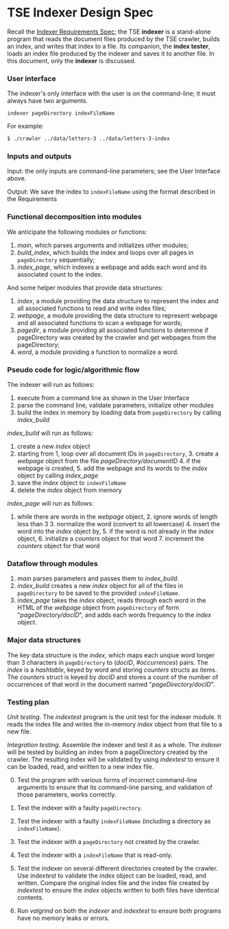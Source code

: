 # TSE Indexer Design Spec

Recall the [Indexer Requirements Spec](REQUIREMENTS.md); the TSE **indexer** is a stand-alone program that reads the document files produced by the TSE crawler, builds an index, and writes that index to a file. Its companion, the **index tester**, loads an index file produced by the indexer and saves it to another file. In this document, only the **indexer** is discussed.

### User interface

The indexer's only interface with the user is on the command-line; it must always have two arguments.

```
indexer pageDirectory indexFileName
```

For example:

``` bash
$ ./crawler ../data/letters-3 ../data/letters-3-index
```

### Inputs and outputs

Input: the only inputs are command-line parameters; see the User Interface above.

Output: We save the index to `indexFileName` using the format described in the Requirements


### Functional decomposition into modules

We anticipate the following modules or functions:

 1. *main*, which parses arguments and initializes other modules;
 2. *build_index*, which builds the index and loops over all pages in `pageDirectory` sequentially;
 3. *index_page*, which indexes a webpage and adds each word and its associated count to the index.


And some helper modules that provide data structures:

1. *index*, a module providing the data structure to represent the index and all associated functions to read and write index files;
2. *webpage*, a module providing the data structure to represent webpage and all associated functions to scan a webpage for words;
3. *pagedir*, a module providing all associated functions to determine if pageDirectory was created by the crawler and get webpages from the pageDirectory;
4. *word*, a module providing a function to normalize a word.

### Pseudo code for logic/algorithmic flow

The indexer will run as follows:

1. execute from a command line as shown in the User Interface
2. parse the command line, validate parameters, initialize other modules
3. build the index in memory by loading data from `pageDirectory` by calling *index_build*

*index_build* will run as follows:

1. create a new *index* object
2. starting from 1, loop over all document IDs in `pageDirectory`,
	3. create a *webpage* object from the file *pageDirectory/documentID*
	4. if the webpage is created,
		5. add the webpage and its words to the *index* object by calling *index_page*
6. save the *index* object to `indexFileName`
7. delete the *index* object from memory

*index_page* will run as follows:
1. while there are words in the *webpage* object,
	2. ignore words of length less than 3
	3. normalize the word (convert to all lowercase)
	4. insert the word into the *index* object by,
		5. if the word is not already in the *index* object,
			6. initialize a *counters* object for that word
		7. increment the *counters* object for that word


### Dataflow through modules

 1. *main* parses parameters and passes them to *index_build*.
 2. *index_build* creates a new *index* object for all of the files in `pageDirectory` to be saved to the provided `indexFileName`.
 3. *index_page* takes the *index* object, reads through each word in the HTML of the *webpage* object from `pageDirectory` of form "*pageDirectory/docID*", and adds each words frequency to the *index* object.


### Major data structures

The key data structure is the *index*, which maps each unqiue word longer than 3 characters in `pageDirectory` to (*docID*, *#occurrences*) pairs. The *index* is a *hashtable*, keyed by word and storing *counters* structs as items. The *counters* struct is keyed by *docID* and stores a count of the number of occurrences of that word in the document named "*pageDirectory/docID*".

### Testing plan

*Unit testing*.  The *indextest* program is the unit test for the indexer module. It reads the index file and writes the in-memory *index* object from that file to a new file.

*Integration testing*.  Assemble the indexer and test it as a whole.
The *indexer* will be tested by building an index from a pageDirectory created by the crawler. The resulting index will be validated by using *indextest* to ensure it can be loaded, read, and written to a new index file.

0. Test the program with various forms of incorrect command-line arguments to ensure that its command-line parsing, and validation of those parameters, works correctly.

0. Test the indexer with a faulty `pageDirectory`.

0. Test the indexer with a faulty `indexFileName` (including a directory as `indexFileName`).

0. Test the indexer with a `pageDirectory` not created by the crawler.

0. Test the indexer with a `indexFileName` that is read-only.

1. Test the indexer on several different directories created by the crawler. Use *indextest* to validate the *index* object can be loaded, read, and written. Compare the original index file and the index file created by *indextest* to ensure the *index* objects written to both files have identical contents.

2. Run *valgrind* on both the *indexer* and *indextest* to ensure both programs have no memory leaks or errors.